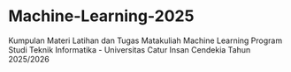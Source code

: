 # Machine-Learning-2025
Kumpulan Materi Latihan dan Tugas Matakuliah Machine Learning Program Studi Teknik Informatika - Universitas Catur Insan Cendekia Tahun 2025/2026
